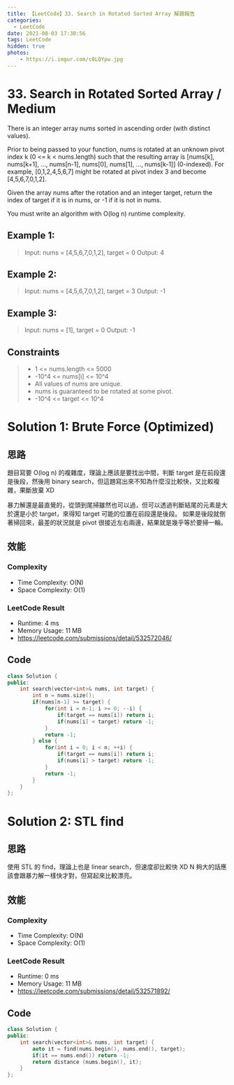 ```yaml
---
title: 【LeetCode】33. Search in Rotated Sorted Array 解題報告
categories:
  - LeetCode
date: 2021-08-03 17:30:56
tags: LeetCode
hidden: true
photos:
    - https://i.imgur.com/c0LQYpw.jpg
---
```

 
# 33. Search in Rotated Sorted Array / Medium

There is an integer array nums sorted in ascending order (with distinct values).

Prior to being passed to your function, nums is rotated at an unknown pivot index k (0 <= k < nums.length) such that the resulting array is [nums[k], nums[k+1], ..., nums[n-1], nums[0], nums[1], ..., nums[k-1]] (0-indexed). For example, [0,1,2,4,5,6,7] might be rotated at pivot index 3 and become [4,5,6,7,0,1,2].

Given the array nums after the rotation and an integer target, return the index of target if it is in nums, or -1 if it is not in nums.

You must write an algorithm with O(log n) runtime complexity.

<!-- more --> 
## Example 1:
> Input: nums = [4,5,6,7,0,1,2], target = 0
> Output: 4

## Example 2:
> Input: nums = [4,5,6,7,0,1,2], target = 3
> Output: -1

## Example 3:
> Input: nums = [1], target = 0
> Output: -1

## Constraints
> - 1 <= nums.length <= 5000
> - -10^4 <= nums[i] <= 10^4
> - All values of nums are unique.
> - nums is guaranteed to be rotated at some pivot.
> - -10^4 <= target <= 10^4

# Solution 1: Brute Force (Optimized)
## 思路
題目寫要 O(log n) 的複雜度，理論上應該是要找出中間，判斷 target 是在前段還是後段，然後用 binary search，但這題寫出來不知為什麼沒比較快，又比較複雜，果斷放棄 XD

暴力解還是最直覺的，從頭到尾掃雖然也可以過，但可以透過判斷結尾的元素是大於還是小於 target，來得知 target 可能的位置在前段還是後段。
如果是後段就倒著掃回來，最差的狀況就是 pivot 很接近左右兩邊，結果就是幾乎等於要掃一輪。 

## 效能

### Complexity 
- Time Complexity: O(N)
- Space Complexity: O(1)

### LeetCode Result

- Runtime: 4 ms
- Memory Usage: 11 MB 
- https://leetcode.com/submissions/detail/532572046/

## Code
```cpp
class Solution {
public:
    int search(vector<int>& nums, int target) {
        int n = nums.size();
        if(nums[n-1] >= target) {
            for(int i = n-1; i >= 0; --i) {
                if(target == nums[i]) return i;
                if(nums[i] < target) return -1;
            }
            return -1;
        } else {
            for(int i = 0; i < n; ++i) {
                if(target == nums[i]) return i;
                if(nums[i] > target) return -1;
            }
            return -1;
        }
    }
};
```

# Solution 2: STL find
## 思路
使用 STL 的 find，理論上也是 linear search，但速度卻比較快 XD
N 夠大的話應該會跟暴力解一樣快才對，但寫起來比較漂亮。

## 效能

### Complexity 
- Time Complexity: O(N)
- Space Complexity: O(1)

### LeetCode Result

- Runtime: 0 ms
- Memory Usage: 11 MB 
- https://leetcode.com/submissions/detail/532571892/

## Code
```cpp
class Solution {
public:
    int search(vector<int>& nums, int target) {
        auto it = find(nums.begin(), nums.end(), target);
        if(it == nums.end()) return -1;
        return distance (nums.begin(), it);
    }
};
```

